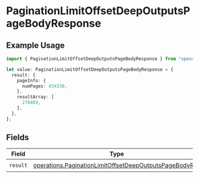 # PaginationLimitOffsetDeepOutputsPageBodyResponse

## Example Usage

```typescript
import { PaginationLimitOffsetDeepOutputsPageBodyResponse } from "openapi/sdk/models/operations";

let value: PaginationLimitOffsetDeepOutputsPageBodyResponse = {
  result: {
    pageInfo: {
      numPages: 434330,
    },
    resultArray: [
      278469,
    ],
  },
};
```

## Fields

| Field                                                                                                                                   | Type                                                                                                                                    | Required                                                                                                                                | Description                                                                                                                             |
| --------------------------------------------------------------------------------------------------------------------------------------- | --------------------------------------------------------------------------------------------------------------------------------------- | --------------------------------------------------------------------------------------------------------------------------------------- | --------------------------------------------------------------------------------------------------------------------------------------- |
| `result`                                                                                                                                | [operations.PaginationLimitOffsetDeepOutputsPageBodyRes](../../../sdk/models/operations/paginationlimitoffsetdeepoutputspagebodyres.md) | :heavy_check_mark:                                                                                                                      | N/A                                                                                                                                     |